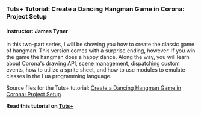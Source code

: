 ### Tuts+ Tutorial: Create a Dancing Hangman Game in Corona: Project Setup

#### Instructor: James Tyner

In this two-part series, I will be showing you how to create the classic game of hangman. This version comes with a surprise ending, however. If you win the game the hangman does a happy dance. Along the way, you will learn about Corona's drawing API, scene management, dispatching custom events, how to utilize a sprite sheet, and how to use modules to emulate classes in the Lua programming language.

Source files for the Tuts+ tutorial: [Create a Dancing Hangman Game in Corona: Project Setup](http://code.tutsplus.com/tutorials/create-a-dancing-hangman-game-in-corona-project-setup--cms-23018)

**Read this tutorial on [Tuts+](https://code.tutsplus.com)**
